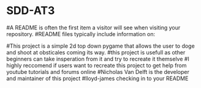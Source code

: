 # SDD-AT3
#A README is often the first item a visitor will see when visiting your repository. 
#README files typically include information on:

#This project is a simple 2d top down pygame that allows the user to doge and shoot at obsticales coming its way. 
#this project is usefull as other beginners can take insperation from it and try to recreate it themselve
#I highly reccomend if users want to recreate this project to get help from youtube tutorials and forums online 
#Nicholas Van Delft is the developer and maintainer of this project
#lloyd-james checking in to your README
